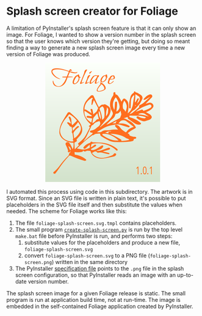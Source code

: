 # Splash screen creator for Foliage

A limitation of PyInstaller's splash screen feature is that it can only show an image. For Foliage, I wanted to show a version number in the splash screen so that the user knows which version they're getting, but doing so meant finding a way to generate a new splash screen image every time a new version of Foliage was produced.

<p align="center">
<img alt="Example of the Foliage splash screen" src="../../.graphics/example-splash-screen.png">
</p>

I automated this process using code in this subdirectory. The artwork is in SVG format. Since an SVG file is written in plain text, it's possible to put placeholders in the SVG file itself and then substitute the values when needed. The scheme for Foliage works like this:

1. The file `foliage-splash-screen.svg.tmpl` contains placeholders.
2. The small program [`create-splash-screen.py`](create-splash-screen.py) is run by the top level `make.bat` file before PyInstaller is run, and performs two steps:
   1. substitute values for the placeholders and produce a new file, `foliage-splash-screen.svg`
   2. convert `foliage-splash-screen.svg` to a PNG file (`foliage-splash-screen.png`) written in the same directory
3. The PyInstaller [specification file](../../pyinstaller-win32.spec) points to the `.png` file in the splash screen configuration, so that PyInstaller reads an image with an up-to-date version number.

The splash screen image for a given Foliage release is static. The small program is run at application build time, not at run-time. The image is embedded in the self-contained Foliage application created by PyInstaller.

